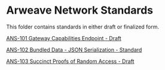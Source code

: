 # Arweave Network Standards

This folder contains standards in either draft or finalized form.

[ANS-101 Gateway Capabilities Endpoint - Draft](ANS-101.md)
  
[ANS-102 Bundled Data - JSON Serialization - Standard](ANS-102.md)

[ANS-103 Succinct Proofs of Random Access - Draft](ANS-103.md)
